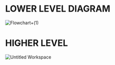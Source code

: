 # LOWER LEVEL DIAGRAM


![Flowchart+(1)](https://user-images.githubusercontent.com/98890597/153443495-e10e1980-3448-4759-8a6b-cb32ff8d6ee5.png)

# HIGHER LEVEL

![Untitled Workspace](https://user-images.githubusercontent.com/98890597/153452841-6cc1ab8d-4959-4494-95ed-012f1f0e6156.png)

